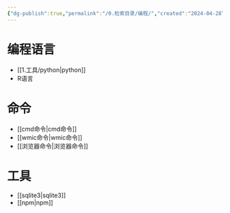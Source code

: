 ```yaml
---
{"dg-publish":true,"permalink":"/0.检索目录/编程/","created":"2024-04-28T20:03:34.993+08:00"}
---
```



# 编程语言
- [[1.工具/python\|python]]
- R语言

# 命令
- [[cmd命令\|cmd命令]]
- [[wmic命令\|wmic命令]]
- [[浏览器命令\|浏览器命令]]

# 工具
- [[sqlite3\|sqlite3]]
- [[npm\|npm]]
